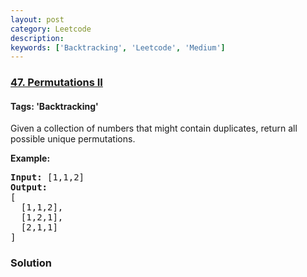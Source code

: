 ```yaml
---
layout: post
category: Leetcode
description: 
keywords: ['Backtracking', 'Leetcode', 'Medium']
---
```

### [47. Permutations II](https://leetcode.com/problems/permutations-ii)

#### Tags: 'Backtracking'

<div class="content__u3I1 question-content__JfgR"><div><p>Given a collection of numbers that might contain duplicates, return all possible unique permutations.</p>
<p><strong>Example:</strong></p>
<pre><strong>Input:</strong> [1,1,2]
<strong>Output:</strong>
[
  [1,1,2],
  [1,2,1],
  [2,1,1]
]
</pre>
</div></div>

### Solution
